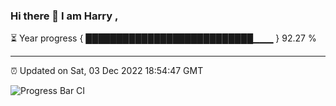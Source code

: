 ### Hi there 👋 I am Harry , 

⏳ Year progress { ███████████████████████████▁▁▁ } 92.27 %

---

⏰ Updated on Sat, 03 Dec 2022 18:54:47 GMT

![Progress Bar CI](https://github.com/duykhang68/duykhang68/workflows/Progress%20Bar%20CI/badge.svg)

